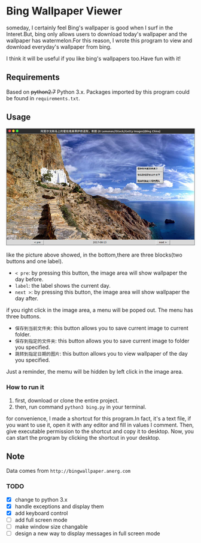 # Bing Wallpaper Viewer
someday, I certainly feel Bing's wallpaper is
good when I surf in the Interet.But, bing only allows
users to download today's wallpaper and the wallpaper
has watermelon.For this reason, I wrote this program
to view and download everyday's wallpaper from bing.

I think it will be useful if you like bing's wallpapers
too.Have fun with it!

## Requirements

Based on ~~python2.7~~ Python 3.x. Packages imported by this program
could be found in `requirements.txt`.

## Usage

 ![bing_gui](./bing_gui.png)

like the picture above showed, in the bottom,there
are three blocks(two buttons and one label).

- `< pre`: by pressing this button, the image area will show
wallpaper the day before.
- `label`: the label shows the current day.
- `next >`: by pressing this button, the image area will show
wallpaper the day after.

if you right click in the image area, a menu will be poped out.
The menu has three buttons.
- `保存到当前文件夹`: this button allows you to save current image to
current folder.
- `保存到指定的文件夹`: this button allows you to save current image to
folder you specified.
- `跳转到指定日期的图片`: this button allows you to view wallpaper of the
day you specified.

Just a reminder, the memu will be hidden by left click in the image area.

### How to run it

1. first, download or clone the entire project.
1. then, run command `python3 bing.py` in your terminal.

for convenience, I made a shortcut for this program.In fact, it's a text file,
if you want to use it, open it with any editor and fill in values I comment.
Then, give executable permission to the shortcut and copy it to desktop.
Now, you can start the program by clicking the shortcut in your desktop.  
## Note

Data comes from `http://bingwallpaper.anerg.com`

### TODO

- [x] change to python 3.x
- [x] handle exceptions and display them
- [x] add keyboard control
- [ ] add full screen mode
- [ ] make window size changable
- [ ] design a new way to display messages in full screen mode
